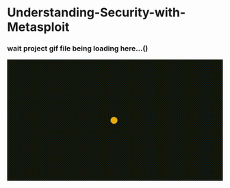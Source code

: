 # Understanding-Security-with-Metasploit

### wait project gif file being loading here...() ###
<img src="Understanding Security with Metasploit Ethical Hacking Tutorial..gif" width="800px">
